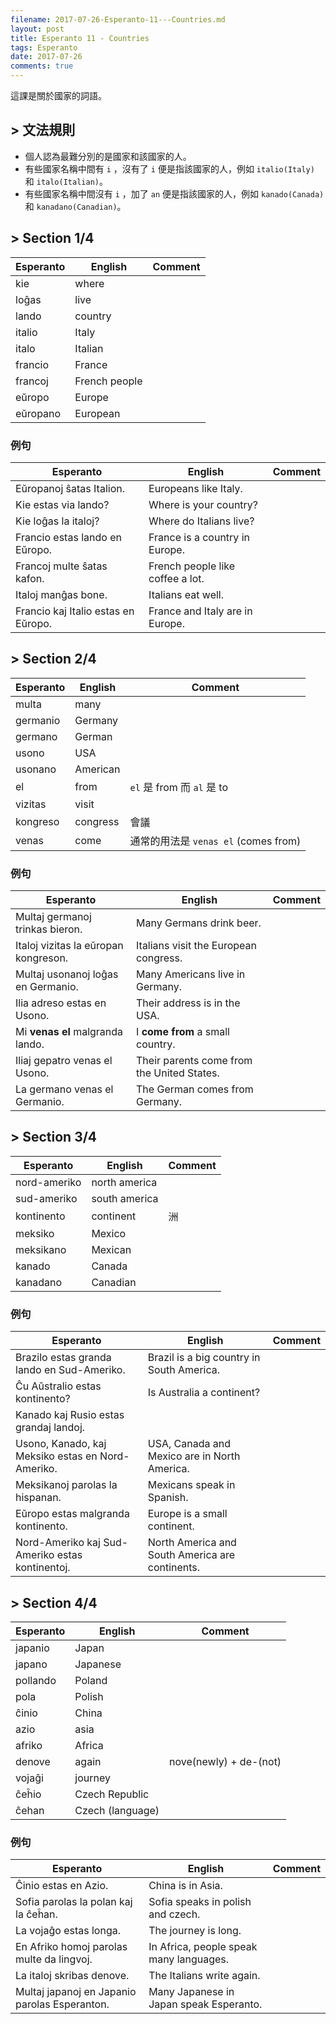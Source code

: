 ```yaml
---
filename: 2017-07-26-Esperanto-11---Countries.md
layout: post
title: Esperanto 11 - Countries
tags: Esperanto
date: 2017-07-26
comments: true
---
```


這課是關於國家的詞語。

## > 文法規則
* 個人認為最難分別的是國家和該國家的人。
* 有些國家名稱中間有 `i` ，沒有了 `i` 便是指該國家的人，例如 `italio(Italy)` 和 `italo(Italian)`。
* 有些國家名稱中間沒有 `i` ，加了 `an` 便是指該國家的人，例如 `kanado(Canada)` 和 `kanadano(Canadian)`。

## > Section 1/4

|Esperanto|English|Comment|
|---|---|---|
|kie|where||
|loĝas|live||
|lando|country||
|italio|Italy||
|italo|Italian||
|francio|France||
|francoj|French people||
|eŭropo|Europe||
|eŭropano|European||

### 例句

|Esperanto|English|Comment|
|---|---|---|
|Eŭropanoj ŝatas Italion.|Europeans like Italy.||
|Kie estas via lando?|Where is your country?||
|Kie loĝas la italoj?|Where do Italians live?||
|Francio estas lando en Eŭropo.|France is a country in Europe.||
|Francoj multe ŝatas kafon.|French people like coffee a lot.||
|Italoj manĝas bone.|Italians eat well.||
|Francio kaj Italio estas en Eŭropo.|France and Italy are in Europe.||

## > Section 2/4

|Esperanto|English|Comment|
|---|---|---|
|multa|many||
|germanio|Germany||
|germano|German||
|usono|USA||
|usonano|American||
|el|from|`el` 是 from 而 `al` 是 to|
|vizitas|visit||
|kongreso|congress|會議|
|venas|come|通常的用法是 `venas el` (comes from)|

### 例句

|Esperanto|English|Comment|
|---|---|---|
|Multaj germanoj trinkas bieron.|Many Germans drink beer.||
|Italoj vizitas la eŭropan kongreson.|Italians visit the European congress.||
|Multaj usonanoj loĝas en Germanio.|Many Americans live in Germany.||
|Ilia adreso estas en Usono.|Their address is in the USA.||
|Mi **venas el** malgranda lando.|I **come from** a small country.||
|Iliaj gepatro venas el Usono.|Their parents come from the United States.||
|La germano venas el Germanio.|The German comes from Germany.||

## > Section 3/4

|Esperanto|English|Comment|
|---|---|---|
|nord-ameriko|north america||
|sud-ameriko|south america||
|kontinento|continent|洲|
|meksiko|Mexico||
|meksikano|Mexican||
|kanado|Canada||
|kanadano|Canadian||

### 例句

|Esperanto|English|Comment|
|---|---|---|
|Brazilo estas granda lando en Sud-Ameriko.|Brazil is a big country in South America.||
|Ĉu Aŭstralio estas kontinento?|Is Australia a continent?||
|Kanado kaj Rusio estas grandaj landoj.||
|Usono, Kanado, kaj Meksiko estas en Nord-Ameriko.|USA, Canada and Mexico are in North America.||
|Meksikanoj parolas la hispanan.|Mexicans speak in Spanish.||
|Eŭropo estas malgranda kontinento.|Europe is a small continent.||
|Nord-Ameriko kaj Sud-Ameriko estas kontinentoj.|North America and South America are continents.||

## > Section 4/4

|Esperanto|English|Comment|
|---|---|---|
|japanio|Japan||
|japano|Japanese||
|pollando|Poland||
|pola|Polish|
|ĉinio|China||
|azio|asia||
|afriko|Africa||
|denove|again|nove(newly) + de-(not)|
|vojaĝi|journey||
|ĉeĥio|Czech Republic||
|ĉehan|Czech (language)||

### 例句

|Esperanto|English|Comment|
|---|---|---|
|Ĉinio estas en Azio.|China is in Asia.|
|Sofia parolas la polan kaj la ĉeĥan.|Sofia speaks in polish and czech.||
|La vojaĝo estas longa.|The journey is long.||
|En Afriko homoj parolas multe da lingvoj.|In Africa, people speak many languages.||
|La italoj skribas denove.|The Italians write again.||
|Multaj japanoj en Japanio parolas Esperanton.|Many Japanese in Japan speak Esperanto.||
